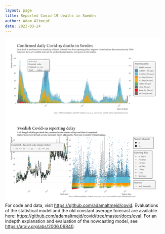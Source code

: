 ```yaml
---
layout: page
title: Reported Covid-19 deaths in Sweden
author: Adam Altmejd
date: 2023-03-24
---
```


![Graph of Swedish Covid-19 deaths with reporting delay.](deaths_lag_sweden_2023-03-24.png "Swedish Covid-19 deaths.")
![Graph of Swedish Covid-19 reporting delay in daily deaths.](lag_trend_sweden_2023-03-24.png "Trend in Swedish Covid-19 mortality reporting delay.")
For code and data, visit <https://github.com/adamaltmejd/covid>.
Evaluations of the statistical model and the old constant average forecast are available here: <https://github.com/adamaltmejd/covid/tree/master/docs/eval>.
For an indepth explanation and evaluation of the nowcasting model, see <https://arxiv.org/abs/2006.06840>.
